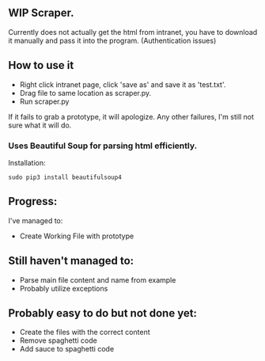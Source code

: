 ## WIP Scraper.

Currently does not actually get the html from intranet, you have to download it manually and pass it into the program. (Authentication issues)

## How to use it
- Right click intranet page, click 'save as' and save it as 'test.txt'. 
- Drag file to same location as scraper.py.
- Run scraper.py

If it fails to grab a prototype, it will apologize.
Any other failures, I'm still not sure what it will do.

### Uses Beautiful Soup for parsing html efficiently. 
Installation: 

`sudo pip3 install beautifulsoup4`

## Progress:
I've managed to:

- Create Working File with prototype

## Still haven't managed to:
- Parse main file content and name from example
- Probably utilize exceptions

## Probably easy to do but not done yet:
- Create the files with the correct content
- Remove spaghetti code
- Add sauce to spaghetti code
